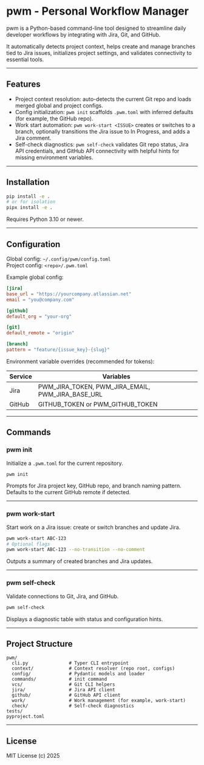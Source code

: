 # pwm - Personal Workflow Manager

pwm is a Python-based command-line tool designed to streamline daily developer workflows by integrating with Jira, Git, and GitHub.

It automatically detects project context, helps create and manage branches tied to Jira issues, initializes project settings, and validates connectivity to essential tools.

----------------------------------------

## Features

- Project context resolution: auto-detects the current Git repo and loads merged global and project configs.
- Config initialization: `pwm init` scaffolds `.pwm.toml` with inferred defaults (for example, the GitHub repo).
- Work start automation: `pwm work-start <ISSUE>` creates or switches to a branch, optionally transitions the Jira issue to In Progress, and adds a Jira comment.
- Self-check diagnostics: `pwm self-check` validates Git repo status, Jira API credentials, and GitHub API connectivity with helpful hints for missing environment variables.

----------------------------------------

## Installation

```bash
pip install -e .
# or for isolation
pipx install -e .
```

Requires Python 3.10 or newer.

----------------------------------------

## Configuration

Global config: `~/.config/pwm/config.toml`  
Project config: `<repo>/.pwm.toml`  

Example global config:

```toml
[jira]
base_url = "https://yourcompany.atlassian.net"
email = "you@company.com"

[github]
default_org = "your-org"

[git]
default_remote = "origin"

[branch]
pattern = "feature/{issue_key}-{slug}"
```

Environment variable overrides (recommended for tokens):

| Service | Variables |
|----------|------------|
| Jira | PWM_JIRA_TOKEN, PWM_JIRA_EMAIL, PWM_JIRA_BASE_URL |
| GitHub | GITHUB_TOKEN or PWM_GITHUB_TOKEN |

----------------------------------------

## Commands

### pwm init
Initialize a `.pwm.toml` for the current repository.

```bash
pwm init
```

Prompts for Jira project key, GitHub repo, and branch naming pattern.  
Defaults to the current GitHub remote if detected.

----------------------------------------

### pwm work-start <ISSUE>
Start work on a Jira issue: create or switch branches and update Jira.

```bash
pwm work-start ABC-123
# Optional flags
pwm work-start ABC-123 --no-transition --no-comment
```

Outputs a summary of created branches and Jira updates.

----------------------------------------

### pwm self-check
Validate connections to Git, Jira, and GitHub.

```bash
pwm self-check
```

Displays a diagnostic table with status and configuration hints.

----------------------------------------

## Project Structure

```
pwm/
  cli.py               # Typer CLI entrypoint
  context/             # Context resolver (repo root, configs)
  config/              # Pydantic models and loader
  commands/            # init command
  vcs/                 # Git CLI helpers
  jira/                # Jira API client
  github/              # GitHub API client
  work/                # Work management (for example, work-start)
  check/               # Self-check diagnostics
tests/
pyproject.toml
```

----------------------------------------

## License

MIT License (c) 2025
